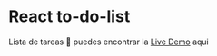 # React to-do-list

Lista de tareas 
🧩 puedes encontrar la [Live Demo](https://todo-list-copo12d.netlify.app/) aqui 

